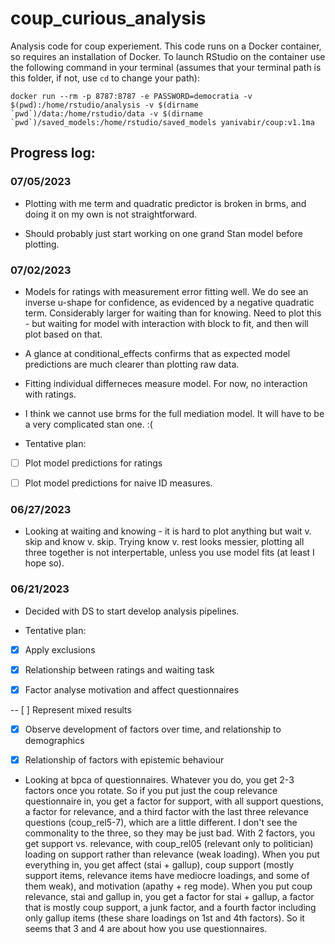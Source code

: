# coup_curious_analysis
 Analysis code for coup experiement.
 This code runs on a Docker container, so requires an installation of Docker. To launch RStudio on the container use the following command in your terminal (assumes that your terminal path is this folder, if not, use `cd` to change your path):

 ```
 docker run --rm -p 8787:8787 -e PASSWORD=democratia -v $(pwd):/home/rstudio/analysis -v $(dirname `pwd`)/data:/home/rstudio/data -v $(dirname `pwd`)/saved_models:/home/rstudio/saved_models yanivabir/coup:v1.1ma
 ```
 
## Progress log:

### 07/05/2023
- Plotting with me term and quadratic predictor is broken in brms, and doing it on my own is not straightforward.

- Should probably just start working on one grand Stan model before plotting.

### 07/02/2023
- Models for ratings with measurement error fitting well. We do see an inverse u-shape for confidence, as evidenced by a negative quadratic term. Considerably larger for waiting than for knowing. Need to plot this - but waiting for model with interaction with block to fit, and then will plot based on that.

- A glance at conditional_effects confirms that as expected model predictions are much clearer than plotting raw data.

- Fitting individual differneces measure model. For now, no interaction with ratings.

- I think we cannot use brms for the full mediation model. It will have to be a very complicated stan one. :(

- Tentative plan:

- [ ] Plot model predictions for ratings

- [ ] Plot model predictions for naive ID measures.

### 06/27/2023
- Looking at waiting and knowing - it is hard to plot anything but wait v. skip and know v. skip. Trying know v. rest looks messier, plotting all three together is not interpertable, unless you use model fits (at least I hope so).

### 06/21/2023
- Decided with DS to start develop analysis pipelines.

- Tentative plan:

- [x] Apply exclusions

- [x] Relationship between ratings and waiting task

- [x] Factor analyse motivation and affect questionnaires

-- [ ] Represent mixed results

- [x] Observe development of factors over time, and relationship to demographics

- [x] Relationship of factors with epistemic behaviour

- Looking at bpca of questionnaires. Whatever you do, you get 2-3 factors once you rotate. So if you put just the coup relevance questionnaire in, you get a factor for support, with all support questions, a factor for relevance, and a third factor with the last three relevance questions (coup_rel5-7), which are a little different. I don't see the commonality to the three, so they may be just bad. With 2 factors, you get support vs. relevance, with coup_rel05 (relevant only to politician) loading on support rather than relevance (weak loading). When you put everything in, you get affect (stai + gallup), coup support (mostly support items, relevance items have mediocre loadings, and some of them weak), and motivation (apathy + reg mode). When you put coup relevance, stai and gallup in, you get a factor for stai + gallup, a factor that is mostly coup support, a junk factor, and a fourth factor including only gallup items (these share loadings on 1st and 4th factors). So it seems that 3 and 4 are about how you use questionnaires.
